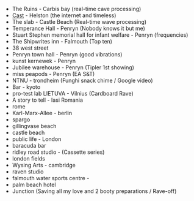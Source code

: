 -   The Ruins - Carbis bay (real-time cave processing)
-   [Cast](https://twitter.com/CASTCornwall/status/880357730523000832)  - Helston (the internet and timeless)
-   The slab - Castle Beach (Real-time wave processing)
-   Temperance Hall - Penryn (Nobody knows it but me)
-   Stuart Stephen memorial hall for infant welfare - Penryn (frequencies)
-   The Shipwrites inn - Falmouth (Top ten)
-   38 west street
-   Penryn town hall - Penryn (good vibrations)
-   kunst kernewek - Penryn 
-   Jubilee warehouse - Penryn (Tipler 1st showing)
-   miss peapods - Penryn (EA S&T)
-   NTNU - trondheim (Funghi snack chime / Google video)
-   Bar - kyoto 
-   pro-test lab LIETUVA - Vilnius (Cardboard Rave)
-   A story to tell - Iasi Romania
-   rome
-   Karl-Marx-Allee - berlin
-   spargo
-   gillingvase beach
-   castle beach
-   public life - London
-   baracuda bar
-   ridley road studio - (Cassette series)
-   london fields
-   Wysing Arts - cambridge
-   raven studio
-   falmouth water sports centre - 
-   palm beach hotel
- Junction (Saving all my love and 2 booty preparations / Rave-off)
<!--stackedit_data:
eyJoaXN0b3J5IjpbMjA4NzI1OTYwMl19
-->